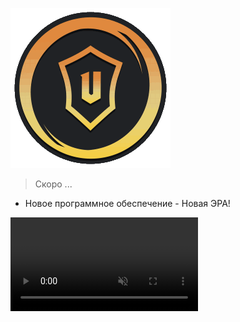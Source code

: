 ![logo](_media/logo_new.png)

> Скоро ...

- Новое программное обеспечение - Новая ЭРА!

<video autoplay muted loop playsinline id="bg-video">
  <source src="_media/bg_video.mp4" type="video/mp4">
</video>

<div class="video-overlay"></div>